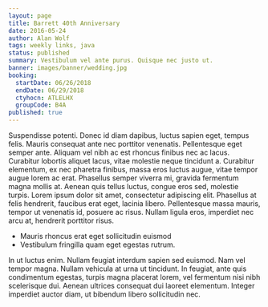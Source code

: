 ```yaml
---
layout: page
title: Barrett 40th Anniversary
date: 2016-05-24
author: Alan Wolf
tags: weekly links, java
status: published
summary: Vestibulum vel ante purus. Quisque nec justo ut.
banner: images/banner/wedding.jpg
booking:
  startDate: 06/26/2018
  endDate: 06/29/2018
  ctyhocn: ATLELHX
  groupCode: B4A
published: true
---
```

Suspendisse potenti. Donec id diam dapibus, luctus sapien eget, tempus felis. Mauris consequat ante nec porttitor venenatis. Pellentesque eget semper ante. Aliquam vel nibh ac est rhoncus finibus nec ac lacus. Curabitur lobortis aliquet lacus, vitae molestie neque tincidunt a. Curabitur elementum, ex nec pharetra finibus, massa eros luctus augue, vitae tempor augue lorem ac erat. Phasellus semper viverra mi, gravida fermentum magna mollis at. Aenean quis tellus luctus, congue eros sed, molestie turpis. Lorem ipsum dolor sit amet, consectetur adipiscing elit. Phasellus at felis hendrerit, faucibus erat eget, lacinia libero. Pellentesque massa mauris, tempor ut venenatis id, posuere ac risus. Nullam ligula eros, imperdiet nec arcu at, hendrerit porttitor risus.

* Mauris rhoncus erat eget sollicitudin euismod
* Vestibulum fringilla quam eget egestas rutrum.

In ut luctus enim. Nullam feugiat interdum sapien sed euismod. Nam vel tempor magna. Nullam vehicula at urna ut tincidunt. In feugiat, ante quis condimentum egestas, turpis magna placerat lorem, vel fermentum nisi nibh scelerisque dui. Aenean ultrices consequat dui laoreet elementum. Integer imperdiet auctor diam, ut bibendum libero sollicitudin nec.
